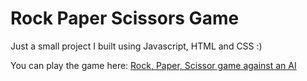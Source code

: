 # Rock Paper Scissors Game 
Just a small project I built using Javascript, HTML and CSS :)  

You can play the game here: [Rock, Paper, Scissor game against an AI](https://sankalpuw.github.io/Rock-Paper-Scissors-Game/)
